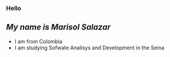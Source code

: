 ### Hello
## _My name is Marisol Salazar_

- I am from Colombia
- I am studying Sofwate Analisys and Development in the Seina
